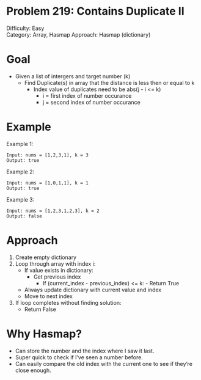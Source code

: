 # Problem 219: Contains Duplicate II
Difficulty: Easy  
Category: Array, Hasmap
Approach: Hasmap (dictionary)

# Goal
- Given a list of intergers and target number (k)
    - Find Duplicate(s) in array that the distance is less then or equal to k
        - Index value of duplicates need to be abs(j - i <= k)
            - i = first index of number occurance
            - j = second index of number occurance


# Example
Example 1:

    Input: nums = [1,2,3,1], k = 3
    Output: true

Example 2:

    Input: nums = [1,0,1,1], k = 1
    Output: true

Example 3:

    Input: nums = [1,2,3,1,2,3], k = 2
    Output: false

# Approach
1. Create empty dictionary 
2. Loop through array with index i:
    - If value exists in dictionary:
        - Get previous index
          - If (current_index - previous_index) <= k:
                - Return True
    - Always update dictionary with current value and index
    - Move to next index
3. If loop completes without finding solution:
   - Return False

# Why Hasmap?
- Can store the number and the index where I saw it last.
- Super quick to check if I’ve seen a number before.
- Can easily compare the old index with the current one to see if they’re close enough. 